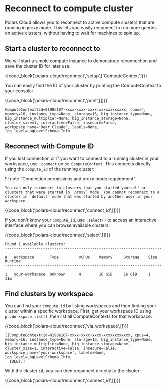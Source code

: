 # Reconnect to compute cluster

Polars Cloud allows you to reconnect to active compute clusters that are running in `proxy` mode. This lets you easily reconnect to run more queries on active clusters, without having to wait for machines to spin up.

## Start a cluster to reconnect to

We will start a simple compute instance to demonstrate reconnection and save the cluster ID for later use:

{{code_block('polars-cloud/reconnect','setup',['ComputeContext'])}}

You can easily find the ID of your cluster by printing the ComputeContext to your console:

{{code_block('polars-cloud/reconnect','print',[])}}

```text
ComputeContext(id=0198e107-xxxx-xxxx-xxxx-xxxxxxxxxxxx, cpus=4, memory=16, instance_type=None, storage=16, big_instance_type=None, big_instance_multiplier=None, big_instance_storage=None, cluster_size=1, interactive=False, insecure=False, workspace_name='Dear Claude', labels=None, log_level=LogLevelSchema.Info
```

## Reconnect with Compute ID

If you lost connection or if you want to connect to a running cluster in your workspace, use `.connect` on `pc.ComputeContext`. This connects directly using the `compute_id` of the running cluster:

!!! note "Connection permissions and proxy mode requirement"

    You can only reconnect to clusters that you started yourself or clusters that were started in `proxy` mode. You cannot reconnect to a cluster in `default` mode that was started by another user in your workspace.

{{code_block('polars-cloud/reconnect','connect_id',[])}}

If you don't know your `compute_id`, use `.select()` to access an interactive interface where you can browse available clusters:

{{code_block('polars-cloud/reconnect','select',[])}}

```text
Found 1 available clusters:
------------------------------------------------------------------------------------------
#   Workspace       Type         vCPUs    Memory     Storage    Size       Runtime
------------------------------------------------------------------------------------------
1   your-workspace  Unknown      4        16 GiB     16 GiB     1          11m
```

## Find clusters by workspace

You can find your `compute_id` by listing workspaces and then finding your cluster within a specific workspace. First, get your workspace ID using `pc.Workspace.list()`, then list all ComputeContexts for that workspace:

{{code_block('polars-cloud/reconnect','via_workspace',[])}}

```text
[(ComputeContext(id=0198e107-xxxx-xxxx-xxxx-xxxxxxxxxxxx, cpus=4, memory=16, instance_type=None, storage=16, big_instance_type=None, big_instance_multiplier=None, big_instance_storage=None, cluster_size=1, interactive=False, insecure=False, workspace_name='your-workspace', labels=None, log_level=LogLevelSchema.Info,
  IDLE),]
```

With the cluster `id`, you can then reconnect directly to the clsuter:

{{code_block('polars-cloud/reconnect','connect_id',[])}}

